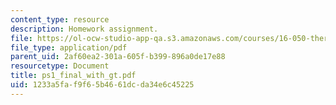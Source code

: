 ```yaml
---
content_type: resource
description: Homework assignment.
file: https://ol-ocw-studio-app-qa.s3.amazonaws.com/courses/16-050-thermal-energy-fall-2002/1233a5faf9f65b4661dcda34e6c45225_ps1_final_with_gt.pdf
file_type: application/pdf
parent_uid: 2af60ea2-301a-605f-b399-896a0de17e88
resourcetype: Document
title: ps1_final_with_gt.pdf
uid: 1233a5fa-f9f6-5b46-61dc-da34e6c45225
---
```

